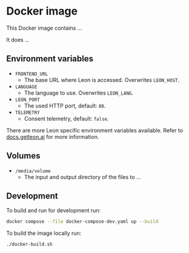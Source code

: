 # Docker image

This Docker image contains ...

It does ...


## Environment variables

- `FRONTEND_URL`
    - The base URL where Leon is accessed. Overwrites `LEON_HOST`.
- `LANGUAGE`
    - The language to use. Overwrites `LEON_LANG`.
- `LEON_PORT`
    - The used HTTP port, default: `80`.
- `TELEMETRY`
    - Consent telemetry, default: `false`.

There are more Leon specific environment variables available.
Refer to [docs.getleon.ai](https://docs.getleon.ai/configuration) for more information.


## Volumes

- `/media/volume`
    - The input and output directory of the files to ...


## Development

To build and run for development run:
```bash
docker compose --file docker-compose-dev.yaml up --build
```

To build the image locally run:
```bash
./docker-build.sh
```
